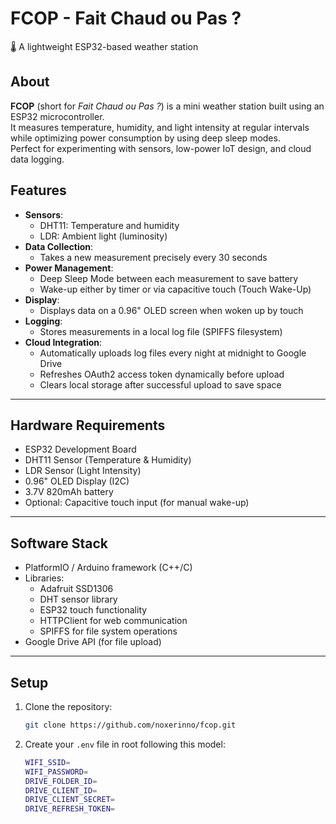 # FCOP - Fait Chaud ou Pas ?

🌡️ A lightweight ESP32-based weather station

## About

**FCOP** (short for *Fait Chaud ou Pas ?*) is a mini weather station built using an ESP32 microcontroller.  
It measures temperature, humidity, and light intensity at regular intervals while optimizing power consumption by using deep sleep modes.  
Perfect for experimenting with sensors, low-power IoT design, and cloud data logging.

## Features

- **Sensors**:
  - DHT11: Temperature and humidity
  - LDR: Ambient light (luminosity)
- **Data Collection**:
  - Takes a new measurement precisely every 30 seconds
- **Power Management**:
  - Deep Sleep Mode between each measurement to save battery
  - Wake-up either by timer or via capacitive touch (Touch Wake-Up)
- **Display**:
  - Displays data on a 0.96" OLED screen when woken up by touch
- **Logging**:
  - Stores measurements in a local log file (SPIFFS filesystem)
- **Cloud Integration**:
  - Automatically uploads log files every night at midnight to Google Drive
  - Refreshes OAuth2 access token dynamically before upload
  - Clears local storage after successful upload to save space

---

## Hardware Requirements

- ESP32 Development Board
- DHT11 Sensor (Temperature & Humidity)
- LDR Sensor (Light Intensity)
- 0.96" OLED Display (I2C)
- 3.7V 820mAh battery
- Optional: Capacitive touch input (for manual wake-up)

---

## Software Stack

- PlatformIO / Arduino framework (C++/C)
- Libraries:
  - Adafruit SSD1306
  - DHT sensor library
  - ESP32 touch functionality
  - HTTPClient for web communication
  - SPIFFS for file system operations
- Google Drive API (for file upload)

---

## Setup

1. Clone the repository:
   ```bash
   git clone https://github.com/noxerinno/fcop.git
   ```

2. Create your ```.env``` file in root following this model:
   ```bash
   WIFI_SSID=
   WIFI_PASSWORD=
   DRIVE_FOLDER_ID=
   DRIVE_CLIENT_ID=
   DRIVE_CLIENT_SECRET=
   DRIVE_REFRESH_TOKEN=
   ```